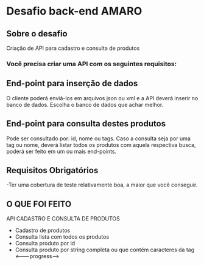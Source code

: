 # Desafio back-end AMARO
## Sobre o desafio
Criação de API para cadastro e consulta de produtos

### Você precisa criar uma API com os seguintes requisitos:

## End-point para inserção de dados
O cliente poderá enviá-los em arquivos json ou xml e a API deverá inserir no banco de dados.
Escolha o banco de dados que achar melhor.

## End-point para consulta destes produtos
Pode ser consultado por: id, nome ou tags. Caso a consulta seja por uma tag ou nome, deverá listar todos os produtos com aquela respectiva busca, poderá ser feito em um ou mais end-points.

## Requisitos Obrigatórios
-Ter uma cobertura de teste relativamente boa, a maior que você conseguir.

## O QUE FOI FEITO 
API CADASTRO E CONSULTA DE PRODUTOS 
- Cadastro de produtos  
- Consulta lista com todos os produtos
- Consulta produto por id
- Consulta produto por string completa ou que contém caracteres da tag  <---progress-->